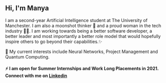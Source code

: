 ## Hi, I'm Manya
I am a second-year Artificial Intelligence student at The University of Manchester. I am also a moonshot thinker 🚀 and a proud woman in the tech industry 👩‍💻. I am working towards being a better software developer, a better leader and most importantly a better role model that would hopefully inspire others to go beyond their capabilities.✨ 

🔭 My current interests include Neural Networks, Project Management and Quantum Computing. 

#### ⚡ I am open for Summer Internships and Work Long Placements in 2021. Connect with me on [Linkedin](https://www.linkedin.com/in/manya-girdhar/)

<!--
**manya-girdhar/manya-girdhar** is a ✨ _special_ ✨ repository because its `README.md` (this file) appears on your GitHub profile.

Here are some ideas to get you started:

- 🔭 I’m currently working on ...
- 🌱 I’m currently learning ...
- 👯 I’m looking to collaborate on ...
- 🤔 I’m looking for help with ...
- 💬 Ask me about ...
- 📫 How to reach me: ...
- 😄 Pronouns: ...
- ⚡ Fun fact: ...
-->
